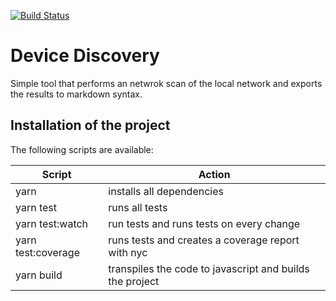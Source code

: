 [![Build Status](https://dev.azure.com/granzowdario/local-devices/_apis/build/status/iodar.local-devices?branchName=master)](https://dev.azure.com/granzowdario/local-devices/_build/latest?definitionId=3&branchName=master)

# Device Discovery

Simple tool that performs an netwrok scan of the local network and exports the results
to markdown syntax.

## Installation of the project

The following scripts are available:

| Script             | Action                                                   |
| ------------------ | -------------------------------------------------------- |
| yarn               | installs all dependencies                                |
| yarn test          | runs all tests                                           |
| yarn test:watch    | run tests and runs tests on every change                 |
| yarn test:coverage | runs tests and creates a coverage report with nyc        |
| yarn build         | transpiles the code to javascript and builds the project |
